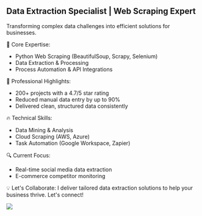 ## Data Extraction Specialist | Web Scraping Expert

Transforming complex data challenges into efficient solutions for businesses.

🚀 Core Expertise:
- Python Web Scraping (BeautifulSoup, Scrapy, Selenium)
- Data Extraction & Processing
- Process Automation & API Integrations

💼 Professional Highlights:
- 200+ projects with a 4.7/5 star rating
- Reduced manual data entry by up to 90%
- Delivered clean, structured data consistently

🔥 Technical Skills:
- Data Mining & Analysis
- Cloud Scraping (AWS, Azure)
- Task Automation (Google Workspace, Zapier)

🔍 Current Focus:
- Real-time social media data extraction
- E-commerce competitor monitoring

💡 Let's Collaborate:
I deliver tailored data extraction solutions to help your business thrive. Let's connect!

![](https://komarev.com/ghpvc/?username=Ritik55&base=5839&color=blue&style=flat-square&label=Profile+Views)
